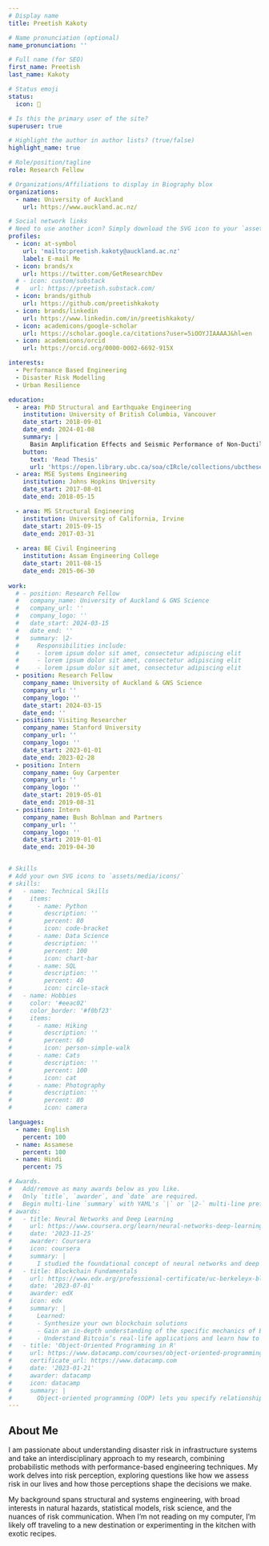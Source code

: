 ```yaml
---
# Display name
title: Preetish Kakoty

# Name pronunciation (optional)
name_pronunciation: ''

# Full name (for SEO)
first_name: Preetish
last_name: Kakoty

# Status emoji
status:
  icon: 🌃

# Is this the primary user of the site?
superuser: true

# Highlight the author in author lists? (true/false)
highlight_name: true

# Role/position/tagline
role: Research Fellow

# Organizations/Affiliations to display in Biography blox
organizations:
  - name: University of Auckland
    url: https://www.auckland.ac.nz/

# Social network links
# Need to use another icon? Simply download the SVG icon to your `assets/media/icons/` folder.
profiles:
  - icon: at-symbol
    url: 'mailto:preetish.kakoty@auckland.ac.nz'
    label: E-mail Me
  - icon: brands/x
    url: https://twitter.com/GetResearchDev
  # - icon: custom/substack
  #   url: https://preetish.substack.com/
  - icon: brands/github
    url: https://github.com/preetishkakoty
  - icon: brands/linkedin
    url: https://www.linkedin.com/in/preetishkakoty/
  - icon: academicons/google-scholar
    url: https://scholar.google.ca/citations?user=5iOOYJIAAAAJ&hl=en
  - icon: academicons/orcid
    url: https://orcid.org/0000-0002-6692-915X

interests:
  - Performance Based Engineering
  - Disaster Risk Modelling
  - Urban Resilience

education:
  - area: PhD Structural and Earthquake Engineering
    institution: University of British Columbia, Vancouver
    date_start: 2018-09-01
    date_end: 2024-01-08
    summary: |
      Basin Amplification Effects and Seismic Performance of Non-Ductile Reinforced Concrete Shear Wall Buildings during Subduction Earthquakes
    button:
      text: 'Read Thesis'
      url: 'https://open.library.ubc.ca/soa/cIRcle/collections/ubctheses/24/items/1.0438706?o=0'
  - area: MSE Systems Engineering
    institution: Johns Hopkins University
    date_start: 2017-08-01
    date_end: 2018-05-15

  - area: MS Structural Engineering
    institution: University of California, Irvine
    date_start: 2015-09-15
    date_end: 2017-03-31
    
  - area: BE Civil Engineering
    institution: Assam Engineering College
    date_start: 2011-08-15
    date_end: 2015-06-30
    
work:
  # - position: Research Fellow
  #   company_name: University of Auckland & GNS Science
  #   company_url: ''
  #   company_logo: ''
  #   date_start: 2024-03-15
  #   date_end: ''
  #   summary: |2-
  #     Responsibilities include:
  #     - lorem ipsum dolor sit amet, consectetur adipiscing elit
  #     - lorem ipsum dolor sit amet, consectetur adipiscing elit
  #     - lorem ipsum dolor sit amet, consectetur adipiscing elit
  - position: Research Fellow
    company_name: University of Auckland & GNS Science
    company_url: ''
    company_logo: ''
    date_start: 2024-03-15
    date_end: ''
  - position: Visiting Researcher
    company_name: Stanford University
    company_url: ''
    company_logo: ''
    date_start: 2023-01-01
    date_end: 2023-02-28
  - position: Intern
    company_name: Guy Carpenter
    company_url: ''
    company_logo: ''
    date_start: 2019-05-01
    date_end: 2019-08-31
  - position: Intern
    company_name: Bush Bohlman and Partners
    company_url: ''
    company_logo: ''
    date_start: 2019-01-01
    date_end: 2019-04-30


# Skills
# Add your own SVG icons to `assets/media/icons/`
# skills:
#   - name: Technical Skills
#     items:
#       - name: Python
#         description: ''
#         percent: 80
#         icon: code-bracket
#       - name: Data Science
#         description: ''
#         percent: 100
#         icon: chart-bar
#       - name: SQL
#         description: ''
#         percent: 40
#         icon: circle-stack
#   - name: Hobbies
#     color: '#eeac02'
#     color_border: '#f0bf23'
#     items:
#       - name: Hiking
#         description: ''
#         percent: 60
#         icon: person-simple-walk
#       - name: Cats
#         description: ''
#         percent: 100
#         icon: cat
#       - name: Photography
#         description: ''
#         percent: 80
#         icon: camera

languages:
  - name: English
    percent: 100
  - name: Assamese
    percent: 100
  - name: Hindi
    percent: 75

# Awards.
#   Add/remove as many awards below as you like.
#   Only `title`, `awarder`, and `date` are required.
#   Begin multi-line `summary` with YAML's `|` or `|2-` multi-line prefix and indent 2 spaces below.
# awards:
#   - title: Neural Networks and Deep Learning
#     url: https://www.coursera.org/learn/neural-networks-deep-learning
#     date: '2023-11-25'
#     awarder: Coursera
#     icon: coursera
#     summary: |
#       I studied the foundational concept of neural networks and deep learning. By the end, I was familiar with the significant technological trends driving the rise of deep learning; build, train, and apply fully connected deep neural networks; implement efficient (vectorized) neural networks; identify key parameters in a neural network’s architecture; and apply deep learning to your own applications.
#   - title: Blockchain Fundamentals
#     url: https://www.edx.org/professional-certificate/uc-berkeleyx-blockchain-fundamentals
#     date: '2023-07-01'
#     awarder: edX
#     icon: edx
#     summary: |
#       Learned:
#       - Synthesize your own blockchain solutions
#       - Gain an in-depth understanding of the specific mechanics of Bitcoin
#       - Understand Bitcoin’s real-life applications and learn how to attack and destroy Bitcoin, Ethereum, smart contracts and Dapps, and alternatives to Bitcoin’s Proof-of-Work consensus algorithm
#   - title: 'Object-Oriented Programming in R'
#     url: https://www.datacamp.com/courses/object-oriented-programming-with-s3-and-r6-in-r
#     certificate_url: https://www.datacamp.com
#     date: '2023-01-21'
#     awarder: datacamp
#     icon: datacamp
#     summary: |
#       Object-oriented programming (OOP) lets you specify relationships between functions and the objects that they can act on, helping you manage complexity in your code. This is an intermediate level course, providing an introduction to OOP, using the S3 and R6 systems. S3 is a great day-to-day R programming tool that simplifies some of the functions that you write. R6 is especially useful for industry-specific analyses, working with web APIs, and building GUIs.
---
```


## About Me

I am passionate about understanding disaster risk in infrastructure systems and take an interdisciplinary approach to my research, combining probabilistic methods with performance-based engineering techniques. My work delves into risk perception, exploring questions like how we assess risk in our lives and how those perceptions shape the decisions we make.

My background spans structural and systems engineering, with broad interests in natural hazards, statistical models, risk science, and the nuances of risk communication. When I’m not reading on my computer, I’m likely off traveling to a new destination or experimenting in the kitchen with exotic recipes.